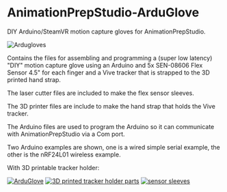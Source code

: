 # AnimationPrepStudio-ArduGlove
DIY Arduino/SteamVR motion capture gloves for AnimationPrepStudio. 

![Ardugloves](https://i.imgur.com/vwMuW43.png)

Contains the files for assembling and programming a (super low latency) "DIY" motion capture glove using an Arduino and 5x SEN-08606 Flex Sensor 4.5" for each finger and a Vive tracker that is strapped to the 3D printed hand strap.

The laser cutter files are included to make the flex sensor sleeves.

The 3D printer files are include to make the hand strap that holds the Vive tracker.

The Arduino files are used to program the Arduino so it can communicate with AnimationPrepStudio via a Com port.

Two Arduino examples are shown, one is a wired simple serial example, the other is the nRF24L01 wireless example.


With 3D printable tracker holder:

[![ArduGlove](https://i.imgur.com/UHsH0TFm.png)](https://i.imgur.com/UHsH0TF.png) [![3D printed tracker holder parts](https://i.imgur.com/Iv2EuKum.png)](https://i.imgur.com/Iv2EuKu.png) [![sensor sleeves](https://i.imgur.com/undYzGym.jpg)](https://i.imgur.com/undYzGy.jpg)
